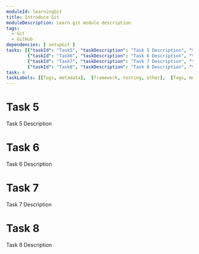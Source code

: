 ```yaml
---
moduleId: learningGit
title: Introduce Git
moduleDescription: Learn git module description
tags:
  - Git
  - GitHub
dependencies: [ setupGit ]
tasks: [{"taskId": "Task5", "taskDescription": "Task 5 Description", "taskLabel": "Task 5 Label" }, 
        {"taskId": "Task6", "taskDescription": "Task 6 Description", "taskLabel": "Task 6 Label" },
        {"taskId": "Task7", "taskDescription": "Task 7 Description", "taskLabel": "Task 7 Label" }, 
        {"taskId": "Task8", "taskDescription": "Task 8 Description", "taskLabel": "Task 8 Label" }]
task: 4
taskLabels: [[Tags, metadata],  [framework, testing, other],  [Tags, metadata, framework, testing, other],  [framework]]
---
```


# Task 5

Task 5 Description

# Task 6

Task 6 Description

# Task 7

Task 7 Description

# Task 8

Task 8 Description
